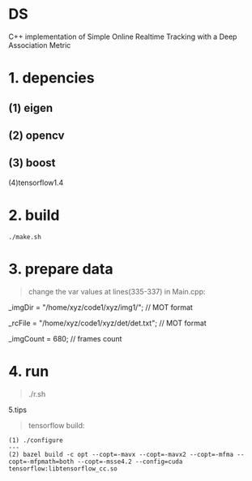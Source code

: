 # DS

C++ implementation of Simple Online Realtime Tracking with a Deep Association Metric

# 1. depencies

(1) eigen
---
(2) opencv
---
(3) boost
---
(4)tensorflow1.4

# 2. build
```
./make.sh
```

# 3. prepare data

> change the var values at lines(335-337) in Main.cpp:

_imgDir = "/home/xyz/code1/xyz/img1/"; // MOT format

_rcFile = "/home/xyz/code1/xyz/det/det.txt"; // MOT format

_imgCount = 680;  // frames count



# 4. run

> ./r.sh

5.tips

>tensorflow build:
```
(1) ./configure
---
(2) bazel build -c opt --copt=-mavx --copt=-mavx2 --copt=-mfma --copt=-mfpmath=both --copt=-msse4.2 --config=cuda  tensorflow:libtensorflow_cc.so
```








